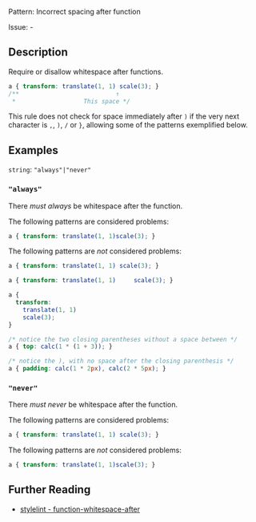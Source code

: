Pattern: Incorrect spacing after function

Issue: -

## Description

Require or disallow whitespace after functions.

```css
a { transform: translate(1, 1) scale(3); }
/**                           ↑
 *                   This space */
```

This rule does not check for space immediately after `)` if the very next character is `,`, `)`, `/` or `}`, allowing some of the patterns exemplified below.

## Examples

`string`: `"always"|"never"`

### `"always"`

There _must always_ be whitespace after the function.

The following patterns are considered problems:

```css
a { transform: translate(1, 1)scale(3); }
```

The following patterns are _not_ considered problems:

```css
a { transform: translate(1, 1) scale(3); }
```

```css
a { transform: translate(1, 1)     scale(3); }
```

```css
a {
  transform:
    translate(1, 1)
    scale(3);
}
```

```css
/* notice the two closing parentheses without a space between */
a { top: calc(1 * (1 + 3)); }
```

```css
/* notice the ), with no space after the closing parenthesis */
a { padding: calc(1 * 2px), calc(2 * 5px); }
```

### `"never"`

There _must never_ be whitespace after the function.

The following patterns are considered problems:

```css
a { transform: translate(1, 1) scale(3); }
```

The following patterns are _not_ considered problems:

```css
a { transform: translate(1, 1)scale(3); }
```

## Further Reading

* [stylelint - function-whitespace-after](https://stylelint.io/user-guide/rules/function-whitespace-after)